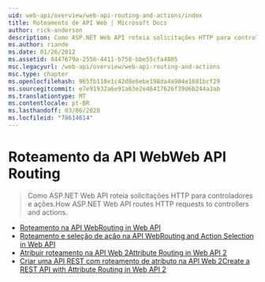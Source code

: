 ```yaml
---
uid: web-api/overview/web-api-routing-and-actions/index
title: Roteamento de API Web | Microsoft Docs
author: rick-anderson
description: Como ASP.NET Web API roteia solicitações HTTP para controladores e ações.
ms.author: riande
ms.date: 01/26/2012
ms.assetid: 8447679a-2556-4411-b758-bbe55cfa4805
msc.legacyurl: /web-api/overview/web-api-routing-and-actions
msc.type: chapter
ms.openlocfilehash: 965fb110e1c42d8e6ebe198da4a904e1601bcf29
ms.sourcegitcommit: e7e91932a6e91a63e2e46417626f39d6b244a3ab
ms.translationtype: MT
ms.contentlocale: pt-BR
ms.lasthandoff: 03/06/2020
ms.locfileid: "78614614"
---
```

# <a name="web-api-routing"></a><span data-ttu-id="ef37f-103">Roteamento da API Web</span><span class="sxs-lookup"><span data-stu-id="ef37f-103">Web API Routing</span></span>

> <span data-ttu-id="ef37f-104">Como ASP.NET Web API roteia solicitações HTTP para controladores e ações.</span><span class="sxs-lookup"><span data-stu-id="ef37f-104">How ASP.NET Web API routes HTTP requests to controllers and actions.</span></span>

- [<span data-ttu-id="ef37f-105">Roteamento na API Web</span><span class="sxs-lookup"><span data-stu-id="ef37f-105">Routing in Web API</span></span>](routing-in-aspnet-web-api.md)
- [<span data-ttu-id="ef37f-106">Roteamento e seleção de ação na API Web</span><span class="sxs-lookup"><span data-stu-id="ef37f-106">Routing and Action Selection in Web API</span></span>](routing-and-action-selection.md)
- [<span data-ttu-id="ef37f-107">Atribuir roteamento na API Web 2</span><span class="sxs-lookup"><span data-stu-id="ef37f-107">Attribute Routing in Web API 2</span></span>](attribute-routing-in-web-api-2.md)
- [<span data-ttu-id="ef37f-108">Criar uma API REST com roteamento de atributo na API Web 2</span><span class="sxs-lookup"><span data-stu-id="ef37f-108">Create a REST API with Attribute Routing in Web API 2</span></span>](create-a-rest-api-with-attribute-routing.md)
